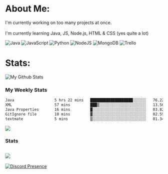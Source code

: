 # About Me:
I'm currently working on too many projects at once. <br><br> I'm currently learning Java, JS, Node.js, HTML & CSS (yes quite a lot)

![Java](https://img.shields.io/badge/java-%23ED8B00.svg?style=for-the-badge&logo=java&logoColor=white) ![JavaScript](https://img.shields.io/badge/javascript-%23323330.svg?style=for-the-badge&logo=javascript&logoColor=%23F7DF1E) ![Python](https://img.shields.io/badge/python-3670A0?style=for-the-badge&logo=python&logoColor=ffdd54) ![NodeJS](https://img.shields.io/badge/node.js-6DA55F?style=for-the-badge&logo=node.js&logoColor=white) ![MongoDB](https://img.shields.io/badge/MongoDB-%234ea94b.svg?style=for-the-badge&logo=mongodb&logoColor=white) ![Trello](https://img.shields.io/badge/Trello-%23026AA7.svg?style=for-the-badge&logo=Trello&logoColor=white)
# Stats:
![My Github Stats](https://github-readme-stats.vercel.app/api?username=Skullians&show_icons=true&theme=transparent)

### My Weekly Stats
<!--START_SECTION:waka-->

```txt
Java                  5 hrs 22 mins   ███████████████████░░░░░░   76.22 %
XML                   57 mins         ███▒░░░░░░░░░░░░░░░░░░░░░   13.56 %
Java Properties       16 mins         █░░░░░░░░░░░░░░░░░░░░░░░░   03.82 %
GitIgnore file        10 mins         ▓░░░░░░░░░░░░░░░░░░░░░░░░   02.59 %
textmate              5 mins          ▒░░░░░░░░░░░░░░░░░░░░░░░░   01.34 %
```

<!--END_SECTION:waka-->
![](https://github-readme-stats.vercel.app/api/top-langs/?username=Skullians&theme=transparent&hide_border=false&include_all_commits=false&count_private=true&layout=compact)

### Stats
![](https://github-contributor-stats.vercel.app/api?username=Skullians&limit=5&theme=dark&combine_all_yearly_contributions=true)
---
[![Discord Presence](https://lanyard.cnrad.dev/api/740153472086835221)](https://discord.com/users/740153472086835221)
